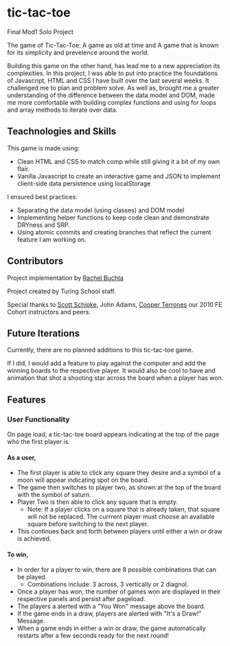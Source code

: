 # tic-tac-toe
Final Mod1 Solo Project

The game of Tic-Tac-Toe: A game as old at time and A game that is known for its simplicity and prevelence around the world.

Building this game on the other hand, has lead me to a new appreciation its complexities. In this project, I was able to put into practice the foundations of Javascript, HTML and CSS I have built over the last several weeks. It challenged me to plan and problem solve. As well as, brought me a greater understanding of the difference between the data model and DOM, made me more comfortable with building complex functions and using for loops and array methods to iterate over data.


## Teachnologies and Skills

This game is made using:
  * Clean HTML and CSS to match comp while still giving it a bit of my own flair.
  * Vanilla Javascript to create an interactive game and JSON to implement client-side data persistence using localStorage

I ensured best practices:

  * Separating the data model (using classes) and DOM model
  * Implementing helper functions to keep code clean and demonstrate DRYness and SRP.
  * Using atomic commits and creating branches that reflect the current feature I am working on.
  
 ## Contributors
 
 Project implementation by [Rachel Buchta](https://github.com/rachelbuchta)
 
 Project created by Turing School staff.
 
 Special thanks to [Scott Schipke](https://github.com/sschipke), John Adams, [Cooper Terrones](https://github.com/coopterrones) our 2010 FE Cohort instructors and peers.
 
 ## Future Iterations
 
 Currently, there are no planned additions to this tic-tac-toe game.
 
 If I did, I would add a feature to play against the computer and add the winning boards to the respective player. It would also be cool to have and animation    that shot a shooting star across the board when a player has won.
 
 ## Features
 
 ### User Functionality
 
 On page load, a tic-tac-toe board appears indicating at the top of the page who the first player is.
 
 #### As a user,
 
  * The first player is able to click any square they desire and a symbol of a moon will appear indicating spot on the board.
  * The game then switches to player two, as shown at the top of the board with the symbol of saturn.
  * Player Two is then able to click any square that is empty.
    * Note: If a player clicks on a square that is already taken, that square will not be replaced. The currrent player must choose an available square before         switching to the next player.
  * This continues back and forth between players until either a win or draw is achieved.
  
#### To win,

   * In order for a player to win, there are 8 possible combinations that can be played. 
     * Combinations include: 3 across, 3 vertically or 2 diagnol.
   * Once a player has won, the number of games won are displayed in their respective panels and persist after pageload.
   * The players a alerted with a "You Won" message above the board.
   * If the game ends in a draw, players are alerted with "It's a Draw!" Message.
   * When a game ends in either a win or draw, the game automatically restarts after a few seconds ready for the next round!
